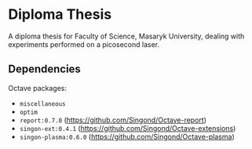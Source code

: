 Diploma Thesis
==============
A diploma thesis for Faculty of Science, Masaryk University,
dealing with experiments performed on a picosecond laser.

Dependencies
------------
Octave packages:
  - `miscellaneous`
  - `optim`
  - `report:0.7.0` (<https://github.com/Singond/Octave-report>)
  - `singon-ext:0.4.1` (<https://github.com/Singond/Octave-extensions>)
  - `singon-plasma:0.6.0` (<https://github.com/Singond/Octave-plasma>)

